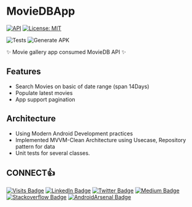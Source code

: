 # MovieDBApp

[![API](https://img.shields.io/badge/API-21%2B-blue.svg?style=flat)](https://android-arsenal.com/api?level=15) [![License: MIT](https://img.shields.io/badge/License-MIT-brightgreen.svg)](https://opensource.org/licenses/MIT)

![Tests](https://github.com/aliazaz/TheMovieDBApp/workflows/Validated%20Unit%20Test/badge.svg) ![Generate APK](https://github.com/aliazaz/TheMovieDBApp/workflows/Generated%20APK/badge.svg)

✨ Movie gallery app consumed MovieDB API ✨

## Features

- Search Movies on basic of date range (span 14Days)
- Populate latest movies
- App support pagination


## Architecture

 - Using Modern Android Development practices
 - Implemented MVVM-Clean Architecture using Usecase, Repository pattern for data
 - Unit tests for several classes.


## CONNECT👍

[![Visits Badge](https://badges.pufler.dev/visits/aliazaz/aliazaz)](https://github.com/aliazaz)
[![LinkedIn Badge](https://img.shields.io/badge/-aliazazalam-blue?style=flat&logo=Linkedin&logoColor=white&link=https://www.linkedin.com/in/aliazazalam/)](https://www.linkedin.com/in/aliazazalam)
[![Twitter Badge](https://img.shields.io/badge/-aliazaz-gray?style=flat&logo=twitter&logoColor=blue&link=https://twitter.com/AliAzazAlam1)](https://twitter.com/AliAzazAlam1)
[![Medium Badge](https://img.shields.io/badge/-aliazazalam-black?style=flat&logo=Medium&logoColor=white&link=https://medium.com/@ali.azaz.alam)](https://medium.com/@ali.azaz.alam)
[![Stackoverflow Badge](https://img.shields.io/badge/-aliazaz-gray?style=flat&logo=stackoverflow&logoColor=orange&link=https://stackoverflow.com/story/ali-azaz-alam)](https://stackoverflow.com/story/ali-azaz-alam)
[![AndroidArsenal Badge](https://img.shields.io/badge/androidarsenal-aliazaz-green)](https://android-arsenal.com/user/AliAzaz)
